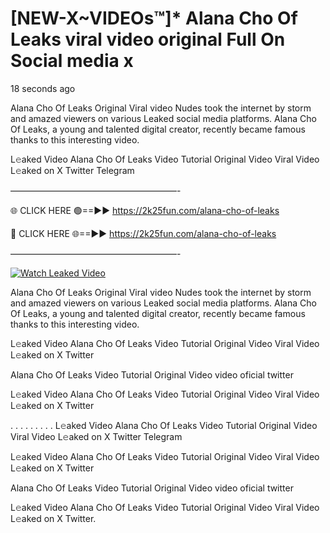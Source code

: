 # [NEW-X~VIDEOs™]* Alana Cho Of Leaks viral video original Full On Social media x

18 seconds ago

Alana Cho Of Leaks Original Viral video Nudes took the internet by storm and amazed viewers on various Leaked social media platforms. Alana Cho Of Leaks, a young and talented digital creator, recently became famous thanks to this interesting video.

L𝚎aked Video Alana Cho Of Leaks Video Tutorial Original Video Viral Video L𝚎aked on X Twitter Telegram

———————————————————-

🌐 CLICK HERE 🟢==►► https://2k25fun.com/alana-cho-of-leaks

🔴 CLICK HERE 🌐==►► https://2k25fun.com/alana-cho-of-leaks

———————————————————-

[![Watch Leaked Video](https://miro.medium.com/v2/resize:fit:828/format:webp/1*cilzJN44JGOrTw9NJCrNHA.gif "Watch Leaked Video")](https://2k25fun.com/alana-cho-of-leaks)

Alana Cho Of Leaks Original Viral video Nudes took the internet by storm and amazed viewers on various Leaked social media platforms. Alana Cho Of Leaks, a young and talented digital creator, recently became famous thanks to this interesting video.

L𝚎aked Video Alana Cho Of Leaks Video Tutorial Original Video Viral Video L𝚎aked on X Twitter

Alana Cho Of Leaks Video Tutorial Original Video video oficial twitter

L𝚎aked Video Alana Cho Of Leaks Video Tutorial Original Video Viral Video L𝚎aked on X Twitter

. . . . . . . . . L𝚎aked Video Alana Cho Of Leaks Video Tutorial Original Video Viral Video L𝚎aked on X Twitter Telegram

L𝚎aked Video Alana Cho Of Leaks Video Tutorial Original Video Viral Video L𝚎aked on X Twitter

Alana Cho Of Leaks Video Tutorial Original Video video oficial twitter

L𝚎aked Video Alana Cho Of Leaks Video Tutorial Original Video Viral Video L𝚎aked on X Twitter.